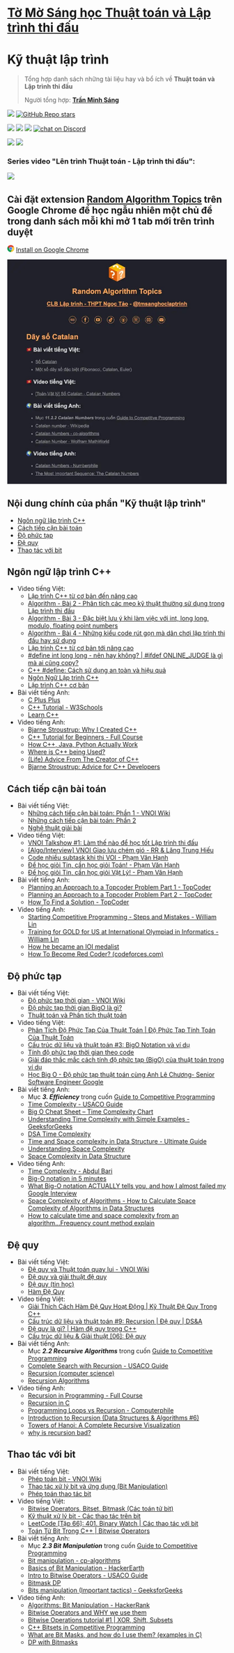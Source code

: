 # [Tờ Mờ Sáng học Thuật toán và Lập trình thi đấu](/README.md)

# Kỹ thuật lập trình

> Tổng hợp danh sách những tài liệu hay và bổ ích về **Thuật toán và Lập trình thi đấu**
> 
> Người tổng hợp: **[Trần Minh Sáng](https://www.facebook.com/sangtran.04/)**

<p align="left">
  <a href="#"><img src="https://img.shields.io/endpoint?url=https%3A%2F%2Fhits.dwyl.com%2Ftmsanghoclaptrinh%2Ftmsang-hoc-thuat-toan.json&label=visitors&color=blue"></a>
  <a href="#"><img alt="GitHub Repo stars" src="https://img.shields.io/github/stars/tmsanghoclaptrinh/tmsang-hoc-thuat-toan"></a>
</p>
<p align="left">
  <a href="https://github.com/tmsanghoclaptrinh"><img src="https://img.shields.io/badge/author-tmsanghoclaptrinh-41454A?logo=github&labelColor=grey"></a>
  <a href="https://facebook.com/clb.it.ngoctao"><img src="https://img.shields.io/badge/facebook-clb.it.ngoctao-41454A?logo=facebook&logoColor=white&labelColor=blue"></a>
  <a href="https://www.youtube.com/@tmsanghoclaptrinh"><img src="https://img.shields.io/badge/youtube-tmsanghoclaptrinh-41454A?logo=youtube&logoColor=white&labelColor=red"></a>
  <a href="https://discord.gg/ajXr5kRKkk"><img src="https://img.shields.io/discord/994125923819458590?logo=discord&logoColor=white&labelColor=5865F2&color=green" alt="chat on Discord"></a>
</p>
<p align="left">
  <a href="https://tmsanghoclaptrinh.com"><img src="https://img.shields.io/badge/blog-tmsanghoclaptrinh.com-white"></a>
  <a href="https://dev.to/tmsanghoclaptrinh"><img src="https://img.shields.io/badge/dev.to-tmsanghoclaptrinh-white"></a>
</p>

### Series video "Lên trình Thuật toán - Lập trình thi đấu": 

[![](https://markdown-videos-api.jorgenkh.no/youtube/AgwnOQbJVvU)](https://www.youtube.com/watch?v=AgwnOQbJVvU&list=PLqfkD788zZGCjhbJsmyhInVAhHBSV8Gqg&index=1)

## Cài đặt extension [Random Algorithm Topics](https://chromewebstore.google.com/detail/random-algorithm-topics/cfbnefdpfhohjhehglbjkchobnaknbkm) trên Google Chrome để học ngẫu nhiên một chủ đề trong danh sách mỗi khi mở 1 tab mới trên trình duyệt

<img src="../media/chrome_logo.png" height=16/> [Install on Google Chrome](https://chromewebstore.google.com/detail/random-algorithm-topics/cfbnefdpfhohjhehglbjkchobnaknbkm)

<img src="../media/screenshot.jpeg" alt="Extension Random Algorithm Topics screenshot">

## Nội dung chính của phần "Kỹ thuật lập trình"

- [Ngôn ngữ lập trình C++](#ngôn-ngữ-lập-trình-c)
- [Cách tiếp cận bài toán](#cách-tiếp-cận-bài-toán)
- [Độ phức tạp](#độ-phức-tạp)
- [Đệ quy](#đệ-quy)
- [Thao tác với bit](#thao-tác-với-bit)

## Ngôn ngữ lập trình C++

- Video tiếng Việt:
    - [Lập trình C++ từ cơ bản đến nâng cao](https://www.youtube.com/playlist?list=PLqfkD788zZGCmOyQaymJv4G-au94QqBLj)
    - [Algorithm - Bài 2 - Phân tích các mẹo kỹ thuật thường sử dụng trong Lập trình thi đấu](https://www.youtube.com/watch?v=S25lf3BlNVg&list=PLqfkD788zZGCjhbJsmyhInVAhHBSV8Gqg&index=3)
    - [Algorithm - Bài 3 - Đặc biệt lưu ý khi làm việc với int, long long, modulo, floating point numbers](https://www.youtube.com/watch?v=8rwyW3VtIAk&list=PLqfkD788zZGCjhbJsmyhInVAhHBSV8Gqg&index=4)
    - [Algorithm - Bài 4 - Những kiểu code rút gọn mà dân chơi lập trình thi đấu hay sử dụng](https://www.youtube.com/watch?v=8rwyW3VtIAk&list=PLqfkD788zZGCjhbJsmyhInVAhHBSV8Gqg&index=5)
    - [Lập trình C++ từ cơ bản tới nâng cao](https://www.youtube.com/playlist?list=PL_-VfJajZj0Uo72G_6tSY4NRLpmffeXSA)
    - [#define int long long - nên hay không? | #ifdef ONLINE_JUDGE là gì mà ai cũng copy?](https://www.youtube.com/watch?v=_OIXGXGt6GI)
    - [C++ #define: Cách sử dụng an toàn và hiệu quả](https://www.youtube.com/watch?v=JiGL4XP9V_Q)
    - [Ngôn Ngữ Lập trình C++](https://www.youtube.com/playlist?list=PLux-_phi0Rz0Hq9fDP4TlOulBl8APKp79)
    - [Lập trình C++ cơ bản](https://www.youtube.com/playlist?list=PL33lvabfss1xagFyyQPRcppjFKMQ7lvJM)
- Bài viết tiếng Anh:
    - [C Plus Plus](https://cplusplus.com/doc/tutorial/)
    - [C++ Tutorial - W3Schools](https://www.w3schools.com/cpp/default.asp)
    - [Learn C++](https://www.learncpp.com/)
- Video tiếng Anh:
    - [Bjarne Stroustrup: Why I Created C++](https://www.youtube.com/watch?v=JBjjnqG0BP8)
    - [C++ Tutorial for Beginners - Full Course](https://www.youtube.com/watch?v=vLnPwxZdW4Y)
    - [How C++, Java, Python Actually Work](https://www.youtube.com/watch?v=hnlz0YYCpBU)
    - [Where is C++ being Used?](https://www.youtube.com/watch?v=UdTzHmjMYBc)
    - [(Life) Advice From The Creator of C++](https://www.youtube.com/watch?v=-QxI-RP6-HM)
    - [Bjarne Stroustrup: Advice for C++ Developers](https://www.youtube.com/watch?v=BzphqTn1wPc)

## Cách tiếp cận bài toán

- Bài viết tiếng Việt:
  - [Những cách tiếp cận bài toán: Phần 1 - VNOI Wiki](https://wiki.vnoi.info/translate/topcoder/Planning-an-Approach-to-a-Topcoder-Problem-Part-1)
  - [Những cách tiếp cận bài toán: Phần 2](https://wiki.vnoi.info/translate/topcoder/Planning-an-Approach-to-a-Topcoder-Problem-Part-2)
  - [Nghệ thuật giải bài](https://wiki.vnoi.info/translate/topcoder/How-to-Find-a-Solution)
- Video tiếng Việt:
  - [VNOI Talkshow #1: Làm thế nào để học tốt Lập trình thi đấu](https://www.youtube.com/watch?v=EPKHm5jrU4o)
  - [[Algo/Interview] VNOI Giao lưu chém gió - RR & Lăng Trung Hiếu](https://www.youtube.com/watch?v=tkBB-JP47b8)
  - [Code nhiều subtask khi thi VOI - Phạm Văn Hạnh](https://www.youtube.com/watch?v=3clQUr9Skw0)
  - [Để học giỏi Tin, cần học giỏi Toán! - Phạm Văn Hạnh](https://www.youtube.com/watch?v=hCwAA3xwv1Q)
  - [Để học giỏi Tin, cần học giỏi Vật Lý! - Phạm Văn Hạnh](https://www.youtube.com/watch?v=iXT67J2hexU)
- Bài viết tiếng Anh:
  - [Planning an Approach to a Topcoder Problem Part 1 - TopCoder](https://www.topcoder.com/thrive/articles/Planning%20an%20Approach%20to%20a%20Topcoder%20Problem%20Part%201)
  - [Planning an Approach to a Topcoder Problem Part 2 - TopCoder](https://www.topcoder.com/thrive/articles/Planning%20an%20Approach%20to%20a%20Topcoder%20Problem%20Part%202)
  - [How To Find a Solution - TopCoder](https://www.topcoder.com/thrive/articles/How%20To%20Find%20a%20Solution)
- Video tiếng Anh:
  - [Starting Competitive Programming - Steps and Mistakes - William Lin](https://www.youtube.com/watch?v=bVKHRtafgPc)
  - [Training for GOLD for US at International Olympiad in Informatics - William Lin](https://www.youtube.com/watch?v=V_Cc4Yk2xe4)
  - [How he became an IOI medalist](https://www.youtube.com/watch?v=2UUUA36mqsQ)
  - [How To Become Red Coder? (codeforces.com)](https://www.youtube.com/watch?v=y7169jEvb-Y)

## Độ phức tạp

- Bài viết tiếng Việt:
  - [Độ phức tạp thời gian - VNOI Wiki](https://wiki.vnoi.info/algo/basic/computational-complexity.md)
  - [Độ phức tạp thời gian BigO là gì?](https://howkteam.vn/course/cau-truc-du-lieu-va-giai-thuat/do-phuc-tap-thoi-gian-bigo-la-gi-4270)
  - [Thuật toán và Phân tích thuật toán](https://viblo.asia/p/bai-11-thuat-toan-va-phan-tich-thuat-toan-bJzKmoxrl9N)
- Video tiếng Việt:
  - [Phân Tích Độ Phức Tạp Của Thuật Toán | Độ Phức Tạp Tính Toán Của Thuật Toán](https://www.youtube.com/watch?v=0W060mNbi40)
  - [Cấu trúc dữ liệu và thuật toán #3: BigO Notation và ví dụ](https://www.youtube.com/watch?v=gIF1WzVvoqk)
  - [Tính độ phức tạp thời gian theo code](https://www.youtube.com/watch?v=oIAATnt4z3o)
  - [Giải đáp thắc mắc cách tính độ phức tạp (BigO) của thuật toán trong ví dụ](https://www.youtube.com/watch?v=rytSoWVcWQQ)
  - [Học Big O - Độ phức tạp thuật toán cùng Anh Lê Chương- Senior Software Engineer Google](https://www.youtube.com/watch?v=U8I1XUgSM3Y)
- Bài viết tiếng Anh:
  - Mục ***3. Efficiency*** trong cuốn [Guide to Competitive Programming](https://drive.google.com/file/d/1-V14oys49VJM6oipdcaIGcLzakaR_Hkn/view)
  - [Time Complexity - USACO Guide](https://usaco.guide/bronze/time-comp?lang=cpp)
  - [Big O Cheat Sheet – Time Complexity Chart](https://www.freecodecamp.org/news/big-o-cheat-sheet-time-complexity-chart/)
  - [Understanding Time Complexity with Simple Examples - GeeksforGeeks](https://www.geeksforgeeks.org/understanding-time-complexity-simple-examples/)
  - [DSA Time Complexity](https://www.w3schools.com/dsa/dsa_timecomplexity_theory.php)
  - [Time and Space complexity in Data Structure - Ultimate Guide](https://www.simplilearn.com/tutorials/data-structure-tutorial/time-and-space-complexity)
  - [Understanding Space Complexity](https://www.baeldung.com/cs/space-complexity)
  - [Space Complexity in Data Structure](https://www.scaler.com/topics/data-structures/space-complexity-in-data-structure/)
- Video tiếng Anh:
  - [Time Complexity - Abdul Bari](https://www.youtube.com/watch?v=9TlHvipP5yA)
  - [Big-O notation in 5 minutes](https://www.youtube.com/watch?v=__vX2sjlpXU)
  - [What Big-O notation ACTUALLY tells you, and how I almost failed my Google Interview](https://www.youtube.com/watch?v=gCzOhZ_LUps)
  - [Space Complexity of Algorithms - How to Calculate Space Complexity of Algorithms in Data Structures](https://www.youtube.com/watch?v=yOb0BL-84h8)
  - [How to calculate time and space complexity from an algorithm...Frequency count method explain](https://www.youtube.com/watch?v=To1LR-Bz-Iw)

## Đệ quy

- Bài viết tiếng Việt:
  - [Đệ quy và Thuật toán quay lui - VNOI Wiki](https://wiki.vnoi.info/algo/basic/backtracking.md)
  - [Đệ quy và giải thuật đệ quy](https://viblo.asia/p/de-quy-va-giai-thuat-de-quy-gGJ5969JKX2)
  - [Đệ quy (tin học)](https://vi.wikipedia.org/wiki/%C4%90%E1%BB%87_quy_%28tin_h%E1%BB%8Dc%29)
  - [Hàm Đệ Quy](https://blog.28tech.com.vn/c-ham-de-quy)
- Video tiếng Việt:
  - [Giải Thích Cách Hàm Đệ Quy Hoạt Động | Kỹ Thuật Đệ Quy Trong C++](https://www.youtube.com/watch?v=eQ3VpTtc9lE)
  - [Cấu trúc dữ liệu và thuật toán #9: Recursion | Đệ quy | DS&A](https://www.youtube.com/watch?v=S9QvQ56t9xo)
  - [Đệ quy là gì? | Hàm đệ quy trong C++]()
  - [Cấu trúc dữ liệu & Giải thuật [06]: Đệ quy](https://www.youtube.com/watch?v=tHo18sWKqDs)
- Bài viết tiếng Anh:
  - Mục ***2.2 Recursive Algorithms*** trong cuốn [Guide to Competitive Programming](https://drive.google.com/file/d/1-V14oys49VJM6oipdcaIGcLzakaR_Hkn/view)
  - [Complete Search with Recursion - USACO Guide](https://usaco.guide/bronze/complete-rec)
  - [Recursion (computer science)](https://en.wikipedia.org/wiki/Recursion_%28computer_science%29)
  - [Recursion Algorithms](https://www.geeksforgeeks.org/recursion-algorithms/)
- Video tiếng Anh:
  - [Recursion in Programming - Full Course](https://www.youtube.com/watch?v=IJDJ0kBx2LM)
  - [Recursion in C](https://www.youtube.com/watch?v=kepBmgvWNDw)
  - [Programming Loops vs Recursion - Computerphile](https://www.youtube.com/watch?v=HXNhEYqFo0o)
  - [Introduction to Recursion (Data Structures & Algorithms #6)](https://www.youtube.com/watch?v=B0NtAFf4bvU)
  - [Towers of Hanoi: A Complete Recursive Visualization](https://www.youtube.com/watch?v=rf6uf3jNjbo)
  - [why is recursion bad?](https://www.youtube.com/watch?v=mMEmNX6aW_k)

## Thao tác với bit

- Bài viết tiếng Việt:
  - [Phép toán bit - VNOI Wiki](https://wiki.vnoi.info/algo/basic/bitwise-operators.md)
  - [Thao tác xử lý bit và ứng dụng (Bit Manipulation)](https://viblo.asia/p/thao-tac-xu-ly-bit-va-ung-dung-bit-manipulation-3kY4gxl9JAe)
  - [Phép toán thao tác bit](https://vi.wikipedia.org/wiki/Ph%C3%A9p_to%C3%A1n_thao_t%C3%A1c_bit)
- Video tiếng Việt:
  - [Bitwise Operators, Bitset, Bitmask (Các toán tử bit)](https://www.youtube.com/watch?v=t3B2lyhMIp8)
  - [Kỹ thuật xử lý bit - Các thao tác trên bit](https://www.youtube.com/watch?v=OuTSe21TyPM)
  - [LeetCode [Tập 66]: 401. Binary Watch | Các thao tác với bit](https://www.youtube.com/watch?v=yITg6Uk-o8Y)
  - [Toán Tử Bit Trong C++ | Bitwise Operators](https://www.youtube.com/watch?v=sfa7X7TnBzk)
- Bài viết tiếng Anh:
  - Mục ***2.3 Bit Manipulation*** trong cuốn [Guide to Competitive Programming](https://drive.google.com/file/d/1-V14oys49VJM6oipdcaIGcLzakaR_Hkn/view)
  - [Bit manipulation - cp-algorithms](https://cp-algorithms.com/algebra/bit-manipulation.html)
  - [Basics of Bit Manipulation - HackerEarth](https://www.hackerearth.com/practice/basic-programming/bit-manipulation/basics-of-bit-manipulation/tutorial/)
  - [Intro to Bitwise Operators - USACO Guide](https://usaco.guide/silver/intro-bitwise?lang=cpp)
  - [Bitmask DP](https://usaco.guide/gold/dp-bitmasks?lang=cpp)
  - [Bits manipulation (Important tactics) - GeeksforGeeks](https://www.geeksforgeeks.org/bits-manipulation-important-tactics/)
- Video tiếng Anh:
  - [Algorithms: Bit Manipulation - HackerRank](https://www.youtube.com/watch?v=NLKQEOgBAnw)
  - [Bitwise Operators and WHY we use them](https://www.youtube.com/watch?v=igIjGxF2J-w)
  - [Bitwise Operations tutorial #1 | XOR, Shift, Subsets](https://www.youtube.com/watch?v=xXKL9YBWgCY)
  - [C++ Bitsets in Competitive Programming](https://www.youtube.com/watch?v=jqJ5s077OKo)
  - [What are Bit Masks, and how do I use them? (examples in C)](https://www.youtube.com/watch?v=Ew2QnDeTCCE)
  - [DP with Bitmasks](https://www.youtube.com/playlist?list=PLb3g_Z8nEv1icFNrtZqByO1CrWVHLlO5g)